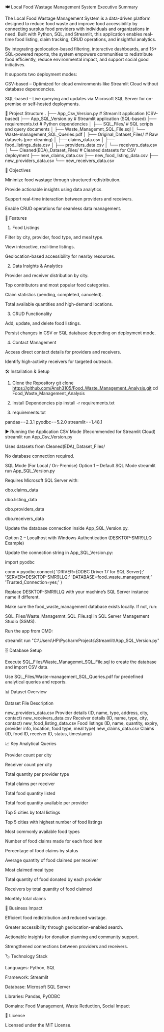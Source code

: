 🍽️ Local Food Wastage Management System
Executive Summary

The Local Food Wastage Management System is a data-driven platform designed to reduce food waste and improve food accessibility by connecting surplus food providers with individuals and organizations in need. Built with Python, SQL, and Streamlit, this application enables real-time food listing, claim tracking, CRUD operations, and insightful analytics.

By integrating geolocation-based filtering, interactive dashboards, and 15+ SQL-powered reports, the system empowers communities to redistribute food efficiently, reduce environmental impact, and support social good initiatives.

It supports two deployment modes:

CSV-based – Optimized for cloud environments like Streamlit Cloud without database dependencies.

SQL-based – Live querying and updates via Microsoft SQL Server for on-premise or self-hosted deployments.



📂 Project Structure
.
├── App_Csv_Version.py                # Streamlit application (CSV-based)
├── App_SQL_Version.py                # Streamlit application (SQL-based)
├── requirements.txt                  # Python dependencies
│
├── SQL_Files/                         # SQL scripts and query documents
│   ├── Waste_Managemnt_SQL_File.sql
│   └── Waste-management_SQL_Queries.pdf
│
├── Original_Dataset_Files/            # Raw datasets (pre-cleaning)
│   ├── claims_data.csv
│   ├── food_listings_data.csv
│   ├── providers_data.csv
│   └── receivers_data.csv
│
└── Cleaned(EDA)_Dataset_Files/        # Cleaned datasets for CSV deployment
    ├── new_claims_data.csv
    ├── new_food_listing_data.csv
    ├── new_providers_data.csv
    └── new_receivers_data.csv






🎯 Objectives

Minimize food wastage through structured redistribution.

Provide actionable insights using data analytics.

Support real-time interaction between providers and receivers.

Enable CRUD operations for seamless data management.



🚀 Features
1. Food Listings

Filter by city, provider, food type, and meal type.

View interactive, real-time listings.

Geolocation-based accessibility for nearby resources.

2. Data Insights & Analytics

Provider and receiver distribution by city.

Top contributors and most popular food categories.

Claim statistics (pending, completed, canceled).

Total available quantities and high-demand locations.

3. CRUD Functionality

Add, update, and delete food listings.

Persist changes in CSV or SQL database depending on deployment mode.

4. Contact Management

Access direct contact details for providers and receivers.

Identify high-activity receivers for targeted outreach.



🛠️ Installation & Setup
1. Clone the Repository
   git clone https://github.com/Ansh3105/Food_Waste_Management_Analysis.git
cd Food_Waste_Management_Analysis


3. Install Dependencies
pip install -r requirements.txt


4. requirements.txt

pandas==2.3.1
pyodbc==5.2.0
streamlit==1.48.1



▶️ Running the Application
CSV Mode (Recommended for Streamlit Cloud)
streamlit run App_Csv_Version.py


Uses datasets from Cleaned(EDA)_Dataset_Files/

No database connection required.

SQL Mode (For Local / On-Premise)
Option 1 – Default SQL Mode
streamlit run App_SQL_Version.py


Requires Microsoft SQL Server with:

dbo.claims_data

dbo.listing_data

dbo.providers_data

dbo.receivers_data

Update the database connection inside App_SQL_Version.py.

Option 2 – Localhost with Windows Authentication (DESKTOP-SMR9LLQ Example)

Update the connection string in App_SQL_Version.py:

import pyodbc

conn = pyodbc.connect(
    'DRIVER={ODBC Driver 17 for SQL Server};'
    'SERVER=DESKTOP-SMR9LLQ;'
    'DATABASE=food_waste_management;'
    'Trusted_Connection=yes;'
)


Replace DESKTOP-SMR9LLQ with your machine’s SQL Server instance name if different.

Make sure the food_waste_management database exists locally.
If not, run:

SQL_Files/Waste_Managemnt_SQL_File.sql in SQL Server Management Studio (SSMS).

Run the app from CMD:

streamlit run "C:\Users\HP\PycharmProjects\Streamlit\App_SQL_Version.py"






🗄️ Database Setup

Execute SQL_Files/Waste_Managemnt_SQL_File.sql to create the database and import CSV data.

Use SQL_Files/Waste-management_SQL_Queries.pdf for predefined analytical queries and reports.



📊 Dataset Overview

Dataset File	Description

new_providers_data.csv	Provider details (ID, name, type, address, city, contact)
new_receivers_data.csv	Receiver details (ID, name, type, city, contact)
new_food_listing_data.csv	Food listings (ID, name, quantity, expiry, provider info, location, food type, meal type)
new_claims_data.csv	Claims (ID, food ID, receiver ID, status, timestamp)

📈 Key Analytical Queries

Provider count per city

Receiver count per city

Total quantity per provider type

Total claims per receiver

Total food quantity listed

Total food quantity available per provider

Top 5 cities by total listings

Top 5 cities with highest number of food listings

Most commonly available food types

Number of food claims made for each food item

Percentage of food claims by status

Average quantity of food claimed per receiver

Most claimed meal type

Total quantity of food donated by each provider

Receivers by total quantity of food claimed

Monthly total claims



💼 Business Impact

Efficient food redistribution and reduced wastage.

Greater accessibility through geolocation-enabled search.

Actionable insights for donation planning and community support.

Strengthened connections between providers and receivers.



🏷️ Technology Stack

Languages: Python, SQL

Framework: Streamlit

Database: Microsoft SQL Server

Libraries: Pandas, PyODBC

Domains: Food Management, Waste Reduction, Social Impact



📜 License

Licensed under the MIT License.

